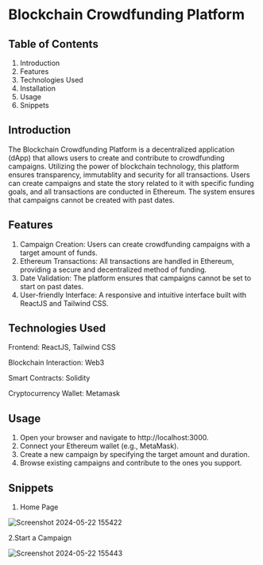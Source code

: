 
# Blockchain Crowdfunding Platform




## Table of Contents

1. Introduction
2. Features
3. Technologies Used
4. Installation
5. Usage
6. Snippets

 
## Introduction

The Blockchain Crowdfunding Platform is a decentralized application (dApp) that allows users to create and contribute to crowdfunding campaigns. Utilizing the power of blockchain technology, this platform ensures transparency, immutablity and security for all transactions. Users can create campaigns and state the story related to it with specific funding goals, and all transactions are conducted in Ethereum. The system ensures that campaigns cannot be created with past dates.
## Features

1. Campaign Creation: Users can create crowdfunding campaigns with a target amount of funds.
2. Ethereum Transactions: All transactions are handled in Ethereum, providing a secure and decentralized method of funding.
3. Date Validation: The platform ensures that campaigns cannot be set to start on past dates.
4. User-friendly Interface: A responsive and intuitive interface built with ReactJS and Tailwind CSS.
## Technologies Used

Frontend: ReactJS, Tailwind CSS

Blockchain Interaction: Web3

Smart Contracts: Solidity

Cryptocurrency Wallet: Metamask
## Usage

1. Open your browser and navigate to http://localhost:3000.
2. Connect your Ethereum wallet (e.g., MetaMask).
3. Create a new campaign by specifying the target amount and duration.
4. Browse existing campaigns and contribute to the ones you support.

## Snippets

1. Home Page
   
![Screenshot 2024-05-22 155422](https://github.com/shashankmishra4702/Crowd-Funding-Blockchain/assets/105141896/f4373175-b520-4da7-a3dc-a50050bea93f)

2.Start a Campaign

![Screenshot 2024-05-22 155443](https://github.com/shashankmishra4702/Crowd-Funding-Blockchain/assets/105141896/b1d9cd7a-0300-488a-8c7f-d3f48bb8cca8)
